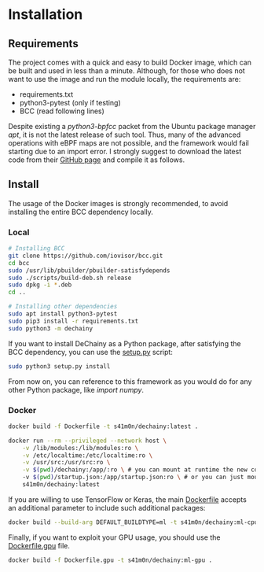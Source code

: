 # Installation

## Requirements

The project comes with a quick and easy to build Docker image, which can be built and used in less than a minute.
Although, for those who does not want to use the image and run the module locally, the requirements are:

* requirements.txt
* python3-pytest (only if testing)
* BCC (read following lines)

Despite existing a *python3-bpfcc* packet from the Ubuntu package manager *apt*, it is not the latest release of such tool. Thus, many of the advanced
operations with eBPF maps are not possible, and the framework would fail starting due to an import error. I strongly suggest to download the latest
code from their [GitHub page](https://github.com/iovisor/bcc) and compile it as follows.

## Install

The usage of the Docker images is strongly recommended, to avoid installing the entire BCC dependency locally.

### Local

```bash
# Installing BCC
git clone https://github.com/iovisor/bcc.git
cd bcc
sudo /usr/lib/pbuilder/pbuilder-satisfydepends
sudo ./scripts/build-deb.sh release
sudo dpkg -i *.deb
cd .. 

# Installing other dependencies
sudo apt install python3-pytest
sudo pip3 install -r requirements.txt
sudo python3 -m dechainy
```

If you want to install DeChainy as a Python package, after satisfying the BCC dependency, you can use the [setup.py](../setup.py) script:

```bash
sudo python3 setup.py install
```

From now on, you can reference to this framework as you would do for any other Python package, like *import numpy*.

### Docker

```bash
docker build -f Dockerfile -t s41m0n/dechainy:latest .
```

```bash
docker run --rm --privileged --network host \
    -v /lib/modules:/lib/modules:ro \
    -v /etc/localtime:/etc/localtime:ro \
    -v /usr/src:/usr/src:ro \
    -v $(pwd)/dechainy:/app/:ro \ # you can mount at runtime the new code you develop, instead of rebuilding it
    -v $(pwd)/startup.json:/app/startup.json:ro \ # or you can just mount only the startup configuration
    s41m0n/dechainy:latest
```

If you are willing to use TensorFlow or Keras, the main [Dockerfile](../Dockerfile) accepts an additional
parameter to include such additional packages:

```bash
docker build --build-arg DEFAULT_BUILDTYPE=ml -t s41m0n/dechainy:ml-cpu .
```

Finally, if you want to exploit your GPU usage, you should use the [Dockerfile.gpu](../Dockerfile.gpu) file.

```bash
docker build -f Dockerfile.gpu -t s41m0n/dechainy:ml-gpu .
```
